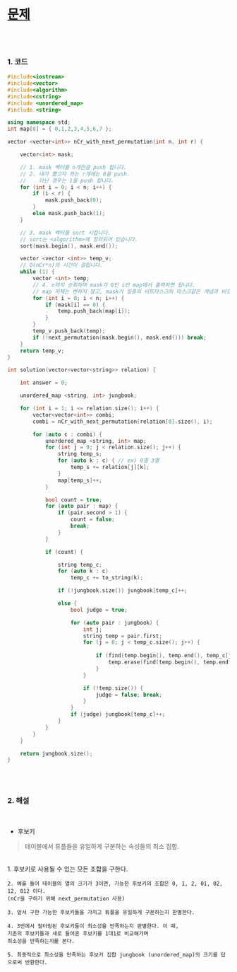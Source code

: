 
[문제 ](https://programmers.co.kr/learn/courses/30/lessons/42890)
==========================
<br><br>

### 1. 코드
``` cpp
#include<iostream>
#include<vector>
#include<algorithm>
#include<cstring>
#include <unordered_map>
#include <string>

using namespace std;
int map[8] = { 0,1,2,3,4,5,6,7 };

vector <vector<int>> nCr_with_next_permutation(int n, int r) {

	vector<int> mask;

	// 1. mask 벡터를 n개만큼 push 합니다.
	// 2. 내가 뽑고자 하는 r개에는 0을 push.
	//    아닌 경우는 1을 push 합니다.
	for (int i = 0; i < n; i++) {
		if (i < r) {
			mask.push_back(0);
		}
		else mask.push_back(1);
	}

	// 3. mask 벡터를 sort 시킵니다.
	// sort는 <algorithm>에 정의되어 있습니다.
	sort(mask.begin(), mask.end());

	vector <vector <int>> temp_v;
	// O(nCr*n)의 시간이 걸립니다. 
	while (1) {
		vector <int> temp;
		// 4. n까지 순회하며 mask가 0인 i만 map에서 출력하면 됩니다.
		// map 자체는 변하지 않고, mask가 일종의 비트마스크의 마스크같은 개념과 비슷합니다.
		for (int i = 0; i < n; i++) {
			if (mask[i] == 0) {
				temp.push_back(map[i]);
			}
		}
		temp_v.push_back(temp);
		if (!next_permutation(mask.begin(), mask.end())) break;
	}
	return temp_v;
}

int solution(vector<vector<string>> relation) {

	int answer = 0;

	unordered_map <string, int> jungbook;

	for (int i = 1; i <= relation.size(); i++) {
		vector<vector<int>> combi;
		combi = nCr_with_next_permutation(relation[0].size(), i);

		for (auto c : combi) {
			unordered_map <string, int> map;
			for (int j = 0; j < relation.size(); j++) {
				string temp_s;
				for (auto k : c) { // ex) 0열 3열 
					temp_s += relation[j][k];
				}
				map[temp_s]++;
			}

			bool count = true;
			for (auto pair : map) {
				if (pair.second > 1) {
					count = false;
					break;
				}
			}

			if (count) {

				string temp_c;
				for (auto k : c)
					temp_c += to_string(k);

				if (!jungbook.size()) jungbook[temp_c]++;

				else {
					bool judge = true;

					for (auto pair : jungbook) {
						int j;
						string temp = pair.first;
						for (j = 0; j < temp_c.size(); j++) {
							
							if (find(temp.begin(), temp.end(), temp_c[j]) < temp.end()) {
								temp.erase(find(temp.begin(), temp.end(), temp_c[j]));
							}
						}

						if (!temp.size()) {
							judge = false; break;
						}
					}
					if (judge) jungbook[temp_c]++;
				}
			}
		}
	}

	return jungbook.size();
}
```
<br><br>

### 2. 해설

<br>

* 후보키
> 테이블에서 튜플들을 유일하게 구분하는 속성들의 최소 집합. 
 
<br>
	1. 후보키로 사용될 수 있는 모든 조합을 구한다. 
	
	2. 예를 들어 테이블의 열의 크기가 3이면, 가능한 후보키의 조합은 0, 1, 2, 01, 02, 12, 012 이다. 
	(nCr을 구하기 위해 next_permutation 사용)
	
	3. 앞서 구한 가능한 후보키들을 가지고 튜플을 유일하게 구분하는지 판별한다.
	
	4. 3번에서 필터링된 후보키들이 최소성을 만족하는지 판별한다. 이 때, 
	기존의 후보키들과 새로 들어온 후보키를 1대1로 비교해가며 
	최소성을 만족하는지를 본다. 
	
	5. 최종적으로 최소성을 만족하는 후보키 집합 jungbook (unordered_map)의 크기를 답으로써 반환한다.  
